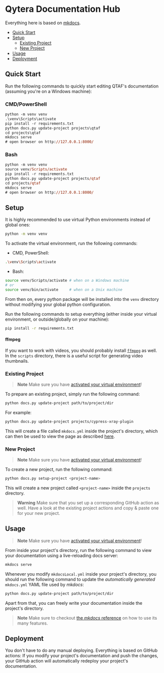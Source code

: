 # Qytera Documentation Hub

Everything here is based on [mkdocs](https://www.mkdocs.org).

- [Quick Start](#quick-start)
- [Setup](#setup)
  - [Existing Project](#existing-project)
  - [New Project](#new-project)
- [Usage](#usage)
- [Deployment](#deployment)

## Quick Start

Run the following commands to quickly start editing QTAF's documentation (assuming you're on a Windows machine):

### CMD/PowerShell

```ps
python -m venv venv
.\venv\Scripts\activate
pip install -r requirements.txt
python docs.py update-project projects\qtaf
cd projects\qtaf
mkdocs serve
# open browser on http://127.0.0.1:8000/
```

### Bash

```ps
python -m venv venv
source venv/Scripts/activate
pip install -r requirements.txt
python docs.py update-project projects/qtaf
cd projects/qtaf
mkdocs serve
# open browser on http://127.0.0.1:8000/
```

## Setup

It is highly recommended to use virtual Python environments instead of global ones:

```sh
python -m venv venv
```

To activate the virtual environment, run the following commands:

- CMD, PowerShell:

```sh
.\venv\Scripts\activate
```

- Bash:

```sh
source venv/Scripts/activate # when on a Windows machine
# or
source venv/bin/activate     # when on a Unix machine
```

From then on, every python package will be installed into the `venv` directory without modifying your global python configuration.

Run the following commands to setup everything (either inside your virtual environment, or outside/globally on your machine):

```sh
pip install -r requirements.txt
```

#### ffmpeg

If you want to work with videos, you should probably install [`ffmpeg`](https://ffmpeg.org/) as well.
In the `scripts` directory, there is a useful script for generating video thumbnails.

### Existing Project

> **Note**
> Make sure you have [activated your virtual environment](#setup)!

To prepare an existing project, simply run the following command:

```sh
python docs.py update-project path/to/project/dir
```

For example:
```sh
python docs.py update-project projects/cypress-xray-plugin
```

This will create a file called `mkdocs.yml` inside the project's directory, which can then be used to view the page as described [here](#usage).

### New Project

> **Note**
> Make sure you have [activated your virtual environment](#setup)!

To create a new project, run the following command:

```sh
python docs.py setup-project <project-name>
```

This will create a new project called `<project-name>` inside the `projects` directory.

> **Warning**
> Make sure that you set up a corresponding GitHub action as well.
> Have a look at the existing project actions and copy & paste one for your new project.

## Usage

> **Note**
> Make sure you have [activated your virtual environment](#setup)!

From inside your project's directory, run the following command to view your documentation using a live-reloading docs server:

```sh
mkdocs serve
```

Whenever you modify `mkdocsLocal.yml` inside your project's directory, you should run the following command to update the _automatically generated_ `mkdocs.yml` YAML file used by _mkdocs_:

```sh
python docs.py update-project path/to/project/dir
```

Apart from that, you can freely write your documentation inside the project's directory.

> **Note**
> Make sure to checkout [the _mkdocs_ reference](https://squidfunk.github.io/mkdocs-material/reference/) on how to use its many features.

## Deployment

You don't have to do any manual deploying.
Everything is based on GitHub actions: If you modify your project's documentation and push the changes, your GitHub action will automatically redeploy your project's documentation.
